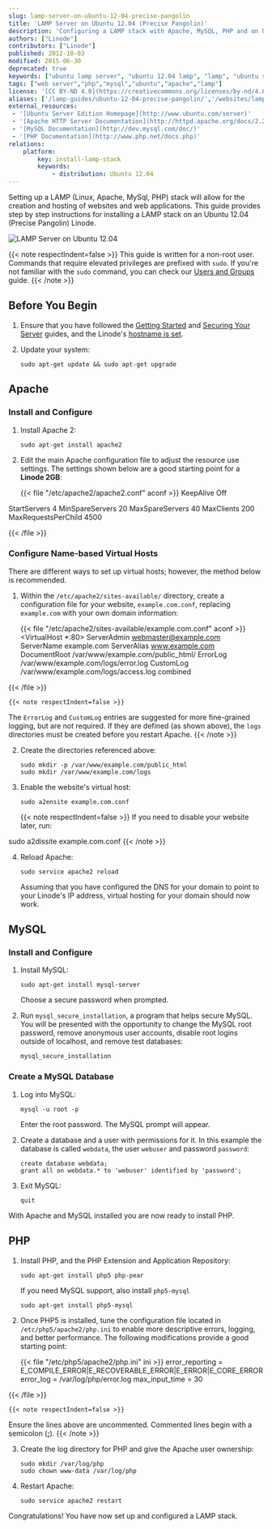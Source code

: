 ```yaml
---
slug: lamp-server-on-ubuntu-12-04-precise-pangolin
title: 'LAMP Server on Ubuntu 12.04 (Precise Pangolin)'
description: 'Configuring a LAMP stack with Apache, MySQL, PHP and on Ubuntu 12.04 (Precise Pangolin).'
authors: ["Linode"]
contributors: ["Linode"]
published: 2012-10-03
modified: 2015-06-30
deprecated: true
keywords: ["ubuntu lamp server", "ubuntu 12.04 lamp", "lamp", "ubuntu server", "ubuntu", "apache", "mysql", "php", "lamp stacks"]
tags: ["web server","php","mysql","ubuntu","apache","lamp"]
license: '[CC BY-ND 4.0](https://creativecommons.org/licenses/by-nd/4.0)'
aliases: ['/lamp-guides/ubuntu-12-04-precise-pangolin/','/websites/lamp/lamp-server-on-ubuntu-12-04-precise-pangolin/','/web-servers/lamp/lamp-server-on-ubuntu-12-04-precise-pangolin/']
external_resources:
 - '[Ubuntu Server Edition Homepage](http://www.ubuntu.com/server)'
 - '[Apache HTTP Server Documentation](http://httpd.apache.org/docs/2.2/)'
 - '[MySQL Documentation](http://dev.mysql.com/doc/)'
 - '[PHP Documentation](http://www.php.net/docs.php)'
relations:
    platform:
        key: install-lamp-stack
        keywords:
            - distribution: Ubuntu 12.04
---
```


Setting up a LAMP (Linux, Apache, MySql, PHP) stack will allow for the creation and hosting of websites and web applications. This guide provides step by step instructions for installing a LAMP stack on an Ubuntu 12.04 (Precise Pangolin) Linode.

![LAMP Server on Ubuntu 12.04](lamp_server_on_ubuntu_12_04.png "LAMP Server on Ubuntu 12.04")

{{< note respectIndent=false >}}
This guide is written for a non-root user. Commands that require elevated privileges are prefixed with `sudo`. If you're not familiar with the `sudo` command, you can check our [Users and Groups](/docs/guides/linux-users-and-groups/) guide.
{{< /note >}}

## Before You Begin

1.  Ensure that you have followed the [Getting Started](/docs/products/platform/get-started/) and [Securing Your Server](/docs/products/compute/compute-instances/guides/set-up-and-secure/) guides, and the Linode's [hostname is set](/docs/products/platform/get-started/#setting-the-hostname).

2.  Update your system:

        sudo apt-get update && sudo apt-get upgrade

## Apache

### Install and Configure

1.  Install Apache 2:

        sudo apt-get install apache2

2.  Edit the main Apache configuration file to adjust the resource use settings. The settings shown below are a good starting point for a **Linode 2GB**:

    {{< file "/etc/apache2/apache2.conf" aconf >}}
KeepAlive Off

<IfModule mpm_prefork_module>
StartServers 4
MinSpareServers 20
MaxSpareServers 40
MaxClients 200
MaxRequestsPerChild 4500
</IfModule>

{{< /file >}}



### Configure Name-based Virtual Hosts

There are different ways to set up virtual hosts; however, the method below is recommended.

1.  Within the `/etc/apache2/sites-available/` directory, create a configuration file for your website, `example.com.conf`, replacing `example.com` with your own domain information:

    {{< file "/etc/apache2/sites-available/example.com.conf" aconf >}}
<VirtualHost *:80>
     ServerAdmin webmaster@example.com
     ServerName example.com
     ServerAlias www.example.com
     DocumentRoot /var/www/example.com/public_html/
     ErrorLog /var/www/example.com/logs/error.log
     CustomLog /var/www/example.com/logs/access.log combined
</VirtualHost>

{{< /file >}}


    {{< note respectIndent=false >}}
The `ErrorLog` and `CustomLog` entries are suggested for more fine-grained logging, but are not required. If they are defined (as shown above), the `logs` directories must be created before you restart Apache.
{{< /note >}}

2.  Create the directories referenced above:

        sudo mkdir -p /var/www/example.com/public_html
        sudo mkdir /var/www/example.com/logs

3.  Enable the website's virtual host:

        sudo a2ensite example.com.conf

    {{< note respectIndent=false >}}
If you need to disable your website later, run:

sudo a2dissite example.com.conf
{{< /note >}}

4.  Reload Apache:

        sudo service apache2 reload

    Assuming that you have configured the DNS for your domain to point to your Linode's IP address, virtual hosting for your domain should now work.


## MySQL

### Install and Configure

1.  Install MySQL:

        sudo apt-get install mysql-server

    Choose a secure password when prompted.

2.  Run `mysql_secure_installation`, a program that helps secure MySQL. You will be presented with the opportunity to change the MySQL root password, remove anonymous user accounts, disable root logins outside of localhost, and remove test databases:

        mysql_secure_installation

### Create a MySQL Database

1.  Log into MySQL:

        mysql -u root -p

    Enter the root password. The MySQL prompt will appear.

2.  Create a database and a user with permissions for it. In this example the database is called `webdata`, the user `webuser` and password `password`:

        create database webdata;
        grant all on webdata.* to 'webuser' identified by 'password';

3.  Exit MySQL:

        quit

With Apache and MySQL installed you are now ready to install PHP.


## PHP

1.  Install PHP, and the PHP Extension and Application Repository:

        sudo apt-get install php5 php-pear

    If you need MySQL support, also install `php5-mysql`

        sudo apt-get install php5-mysql

2.  Once PHP5 is installed, tune the configuration file located in `/etc/php5/apache2/php.ini` to enable more descriptive errors, logging, and better performance. The following modifications provide a good starting point:

    {{< file "/etc/php5/apache2/php.ini" ini >}}
error_reporting = E_COMPILE_ERROR|E_RECOVERABLE_ERROR|E_ERROR|E_CORE_ERROR
error_log = /var/log/php/error.log
max_input_time = 30

{{< /file >}}


    {{< note respectIndent=false >}}
Ensure the lines above are uncommented. Commented lines begin with a semicolon (**;**).
{{< /note >}}

3.  Create the log directory for PHP and give the Apache user ownership:

        sudo mkdir /var/log/php
        sudo chown www-data /var/log/php

4.  Restart Apache:

        sudo service apache2 restart

Congratulations! You have now set up and configured a LAMP stack.
